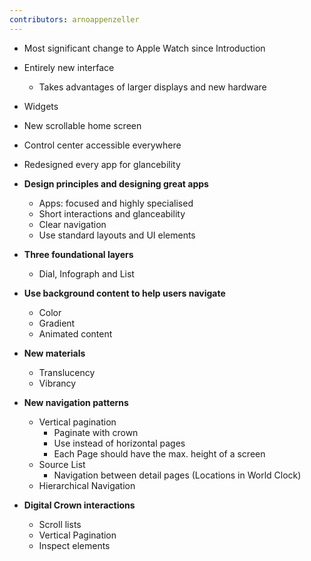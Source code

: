 ```yaml
---
contributors: arnoappenzeller
---
```


* Most significant change to Apple Watch since Introduction
* Entirely new interface
    * Takes advantages of larger displays and new hardware
* Widgets
* New scrollable home screen
* Control center accessible everywhere
* Redesigned every app for glancebility

* **Design principles and designing great apps**
    * Apps: focused and highly specialised
    * Short interactions and glanceability
    * Clear navigation
    * Use standard layouts and UI elements

* **Three foundational layers**
    * Dial, Infograph and List

* **Use background content to help users navigate**
    * Color
    * Gradient
    * Animated content

* **New materials**
    * Translucency
    * Vibrancy

* **New navigation patterns**
    * Vertical pagination
        * Paginate with crown
        * Use instead of horizontal pages
        * Each Page should have the max. height of a screen
    * Source List
        * Navigation between detail pages (Locations in World Clock)
    * Hierarchical Navigation

* **Digital Crown interactions**
    * Scroll lists
    * Vertical Pagination
    * Inspect elements

